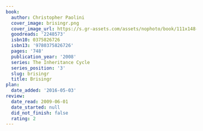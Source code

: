 ```yaml
---
book:
  author: Christopher Paolini
  cover_image: brisingr.png
  cover_image_url: https://s.gr-assets.com/assets/nophoto/book/111x148-bcc042a9c91a29c1d680899eff700a03.png
  goodreads: '2248573'
  isbn10: 0375826726
  isbn13: '9780375826726'
  pages: '748'
  publication_year: '2008'
  series: The Inheritance Cycle
  series_position: '3'
  slug: brisingr
  title: Brisingr
plan:
  date_added: '2016-05-03'
review:
  date_read: 2009-06-01
  date_started: null
  did_not_finish: false
  rating: 2
---
```

